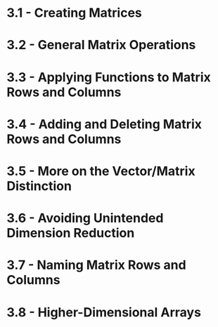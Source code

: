 # 3.1 - Creating Matrices
# 3.2 - General Matrix Operations

# 3.3 - Applying Functions to Matrix Rows and Columns
# 3.4 - Adding and Deleting Matrix Rows and Columns
# 3.5 - More on the Vector/Matrix Distinction
# 3.6 - Avoiding Unintended Dimension Reduction
# 3.7 - Naming Matrix Rows and Columns
# 3.8 - Higher-Dimensional Arrays
